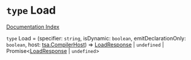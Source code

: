 # `type` Load

[Documentation Index](../README.md)

`type` Load = (specifier: `string`, isDynamic: `boolean`, emitDeclarationOnly: `boolean`, host: [tsa.CompilerHost](../interface.CompilerHost/README.md)) => [LoadResponse](../type.LoadResponse/README.md) | `undefined` | Promise\<[LoadResponse](../type.LoadResponse/README.md) | `undefined`>